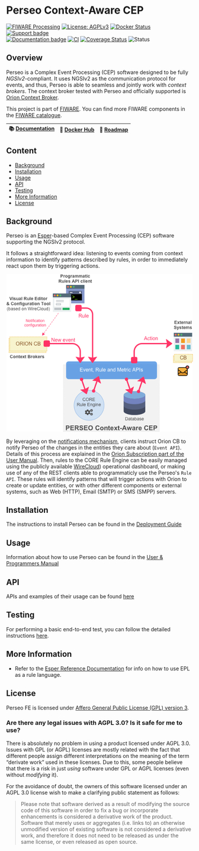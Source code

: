 # Perseo Context-Aware CEP

[![FIWARE Processing](https://nexus.lab.fiware.org/static/badges/chapters/processing.svg)](https://www.fiware.org/developers/catalogue/)
[![License: AGPLv3](https://img.shields.io/github/license/telefonicaid/perseo-fe.svg)](./LICENSE)
[![Docker Status](https://img.shields.io/docker/pulls/fiware/perseo.svg)](https://hub.docker.com/r/fiware/perseo/)
[![Support badge](https://img.shields.io/badge/tag-fiware--perseo-orange.svg?logo=stackoverflow)](https://stackoverflow.com/questions/tagged/fiware-perseo)
<br>
[![Documentation badge](https://img.shields.io/readthedocs/perseo.svg)](https://perseo.readthedocs.io/en/latest/)
[![CI](https://github.com/telefonicaid/perseo-fe/workflows/CI/badge.svg)](https://github.com/telefonicaid/perseo-fe/actions?query=workflow%3ACI)
[![Coverage Status](https://coveralls.io/repos/github/telefonicaid/perseo-fe/badge.svg?branch=master)](https://coveralls.io/github/telefonicaid/perseo-fe?branch=master)
![Status](https://nexus.lab.fiware.org/static/badges/statuses/perseo.svg)

## Overview

Perseo is a Complex Event Processing (CEP) software designed to be fully _NGSIv2_-compliant. It uses NGSIv2 as the
communication protocol for events, and thus, Perseo is able to seamless and jointly work with _context brokers_. The context broker 
tested with Perseo and officially supported is [Orion Context Broker](https://github.com/telefonicaid/fiware-orion).

This project is part of [FIWARE](https://www.fiware.org). You can find more FIWARE components in the
[FIWARE catalogue](https://catalogue.fiware.org).

| :books: [Documentation](https://perseo.readthedocs.io/en/latest) | :whale: [Docker Hub](https://hub.docker.com/r/fiware/perseo/) | :dart: [Roadmap](documentation/roadmap.md) |
| ---------------------------------------------------------------- | ------------------------------------------------------------- | ------------------------------------------ |


## Content

-   [Background](#background)
-   [Installation](#installation)
-   [Usage](#usage)
-   [API](#api)
-   [Testing](#testing)
-   [More Information](#more-information)
-   [License](#license)

## Background

Perseo is an [Esper](http://www.espertech.com/esper/)-based Complex Event Processing (CEP) software supporting the
NGSIv2 protocol.

It follows a straightforward idea: listening to events coming from context information to identify patterns described by
rules, in order to immediately react upon them by triggering actions.

![Perseo Components](docs/images/PerseoComponents.png)

By leveraging on the
[notifications mechanism](http://fiware-orion.readthedocs.io/en/latest/user/walkthrough_apiv2/index.html#subscriptions),
clients instruct Orion CB to notify Perseo of the changes in the entities they care about (`Event API`). Details of this
process are explained in the [Orion Subscription part of the User Manual](user/index.md#orion-subscription). Then, rules
to the CORE Rule Engine can be easily managed using the publicly available
[WireCloud](https://github.com/Wirecloud/wirecloud)) operational dashboard, or making use of any of the REST clients
able to programmaticly use the Perseo's `Rule API`. These rules will identify patterns that will trigger actions with
Orion to create or update entities, or with other different components or external systems, such as Web (HTTP), Email
(SMTP) or SMS (SMPP) servers.

## Installation

The instructions to install Perseo can be found in the [Deployment Guide](docs/admin/deployment.md)

## Usage

Information about how to use Perseo can be found in the [User & Programmers Manual](docs/user/index.md)

## API

APIs and examples of their usage can be found [here](docs/API/api.md)

## Testing

For performing a basic end-to-end test, you can follow the detailed instructions
[here](docs/developer/development.md#Testing).

## More Information

-   Refer to the
    [Esper Reference Documentation](http://esper.espertech.com/release-8.4.0/reference-esper/html/index.html) for info
    on how to use EPL as a rule language.

## License

Perseo FE is licensed under [Affero General Public License (GPL) version 3](./LICENSE).

### Are there any legal issues with AGPL 3.0? Is it safe for me to use?

There is absolutely no problem in using a product licensed under AGPL 3.0. Issues with GPL (or AGPL) licenses are mostly
related with the fact that different people assign different interpretations on the meaning of the term “derivate work”
used in these licenses. Due to this, some people believe that there is a risk in just _using_ software under GPL or AGPL
licenses (even without _modifying_ it).

For the avoidance of doubt, the owners of this software licensed under an AGPL 3.0 license wish to make a clarifying
public statement as follows:

> Please note that software derived as a result of modifying the source code of this software in order to fix a bug or
> incorporate enhancements is considered a derivative work of the product. Software that merely uses or aggregates (i.e.
> links to) an otherwise unmodified version of existing software is not considered a derivative work, and therefore it
> does not need to be released as under the same license, or even released as open source.
